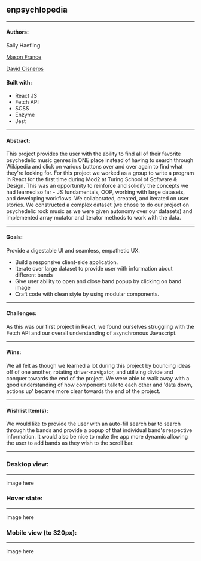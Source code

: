 ## enpsychlopedia
---


#### Authors:

Sally Haefling

[Mason France](https://github.com/francepack)

[David Cisneros](https://github.com/LittleD1808)


#### Built with:
* React JS
* Fetch API
* SCSS 
* Enzyme
* Jest

---

#### Abstract:
This project provides the user with the ability to find all of their favorite psychedelic music genres in ONE place instead of having to search through Wikipedia and click on various buttons over and over again to find what they're looking for. For this project we worked as a group to write a program in React for the first time during Mod2 at Turing School of Software & Design. This was an opportunity to reinforce and solidify the concepts we had learned so far - JS fundamentals, OOP, working with large datasets, and developing workflows. We collaborated, created, and iterated on user stories. We constructed a complex dataset (we chose to do our project on psychedelic rock music as we were given autonomy over our datasets) and implemented array mutator and iterator methods to work with the data. 

---


#### Goals:
Provide a digestable UI and seamless, empathetic UX.

* Build a responsive client-side application.
* Iterate over large dataset to provide user with information about different bands
* Give user ability to open and close band popup by clicking on band image
* Craft code with clean style by using modular components.

---


#### Challenges:
As this was our first project in React, we found ourselves struggling with the Fetch API and our overall understanding of asynchronous Javascript. 

---


#### Wins:
We all felt as though we learned a lot during this project by bouncing ideas off of one another, rotating driver-navigator, and utilizing divide and conquer towards the end of the project. We were able to walk away with a good understanding of how components talk to each other and 'data down, actions up' became more clear towards the end of the project. 

---


#### Wishlist Item(s):
We would like to provide the user with an auto-fill search bar to search through the bands and provide a popup of that individual band's respective information. It would also be nice to make the app more dynamic allowing the user to add bands as they wish to the scroll bar.

---


### Desktop view:
---
image here

### Hover state:
---
image here


### Mobile view (to 320px):
---
image here






